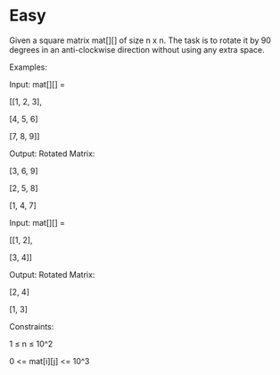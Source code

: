 # Easy

Given a square matrix mat[][] of size n x n. The task is to rotate it by 90 degrees in an anti-clockwise direction without using any extra space. 

Examples:

Input: mat[][] = 

[[1, 2, 3],

[4, 5, 6]
          
[7, 8, 9]]

Output: Rotated Matrix:

[3, 6, 9]

[2, 5, 8]

[1, 4, 7]

Input: mat[][] = 

[[1, 2],

[3, 4]]


Output: Rotated Matrix:

[2, 4]

[1, 3]


Constraints:

1 ≤ n ≤ 10^2

0 <= mat[i][j] <= 10^3
